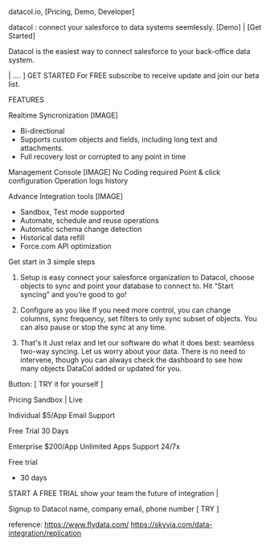 datacol.io, [Pricing, Demo, Developer]

datacol <beta>: connect your salesforce to data systems seemlessly.
[Demo] | [Get Started]

Datacol is the easiest way to connect salesforce to your back-office data system.

| .... ] GET STARTED For FREE
subscribe to receive update and join our beta list.

FEATURES

Realtime Syncronization
  [IMAGE]
  - Bi-directional
  - Supports custom objects and fields, including long text and attachments.
  - Full recovery lost or corrupted to any point in time

Management Console
  [IMAGE]
  No Coding required
  Point & click configuration
  Operation logs history

Advance Integration tools
  [IMAGE]
  - Sandbox, Test mode supported
  - Automate, schedule and reuse operations
  - Automatic schema change detection
  - Historical data refill
  - Force.com API optimization

Get start in 3 simple steps
1) Setup is easy
  connect your salesforce organization to Datacol, choose objects to sync and point your database to connect to. Hit “Start syncing” and you’re good to go!

2) Configure as you like
  If you need more control, you can change columns, sync frequency, set filters to only sync subset of objects. You can also pause or stop the sync at any time.

3) That's it
  Just relax and let our software do what it does best: seamless two-way syncing. Let us worry about your data. There is no need to intervene, though you can always check the dashboard to see how many objects DataCol added or updated for you.

Button: [ TRY it for yourself ]

Pricing
  Sandbox | Live

Individual
  $5/App
  Email Support

  Free Trial
    30 Days

Enterprise
  $200/App
  Unlimited Apps
  Support 24/7x

  Free trial
  - 30 days

START A FREE TRIAL
show your team the future of integration |

Signup to Datacol
name, company email, phone number [ TRY ]


reference:
https://www.flydata.com/
https://skyvia.com/data-integration/replication